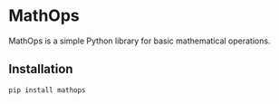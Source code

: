 
# MathOps

MathOps is a simple Python library for basic mathematical operations.

## Installation

```bash
pip install mathops

